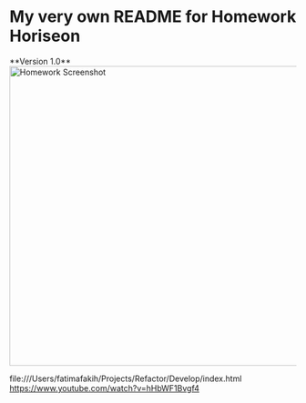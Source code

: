 <h1> My very own README for Homework Horiseon </h1>
**Version 1.0**
<img width="527" alt="Homework Screenshot" src="https://user-images.githubusercontent.com/73615662/99756038-4b876d80-2b40-11eb-952b-5c889b1121b8.png">

file:///Users/fatimafakih/Projects/Refactor/Develop/index.html
https://www.youtube.com/watch?v=hHbWF1Bvgf4
